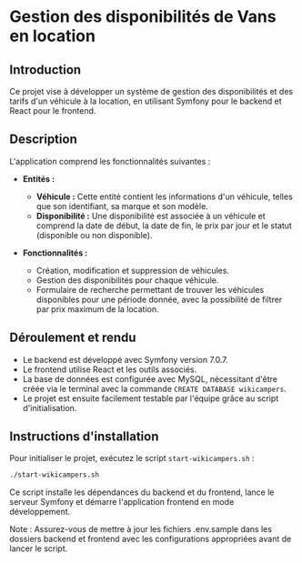 # Gestion des disponibilités de Vans en location

## Introduction

Ce projet vise à développer un système de gestion des disponibilités et des tarifs d'un véhicule à la location, en utilisant Symfony pour le backend et React pour le frontend.

## Description

L'application comprend les fonctionnalités suivantes :

- **Entités :**
  - **Véhicule :** Cette entité contient les informations d'un véhicule, telles que son identifiant, sa marque et son modèle.
  - **Disponibilité :** Une disponibilité est associée à un véhicule et comprend la date de début, la date de fin, le prix par jour et le statut (disponible ou non disponible).

- **Fonctionnalités :**
  - Création, modification et suppression de véhicules.
  - Gestion des disponibilités pour chaque véhicule.
  - Formulaire de recherche permettant de trouver les véhicules disponibles pour une période donnée, avec la possibilité de filtrer par prix maximum de la location.

## Déroulement et rendu

- Le backend est développé avec Symfony version 7.0.7.
- Le frontend utilise React et les outils associés.
- La base de données est configurée avec MySQL, nécessitant d'être créée via le terminal avec la commande `CREATE DATABASE wikicampers`.
- Le projet est ensuite facilement testable par l'équipe grâce au script d'initialisation.

## Instructions d'installation

Pour initialiser le projet, exécutez le script `start-wikicampers.sh` :

```bash
./start-wikicampers.sh
```
Ce script installe les dépendances du backend et du frontend, lance le serveur Symfony et démarre l'application frontend en mode développement.

Note : Assurez-vous de mettre à jour les fichiers .env.sample dans les dossiers backend et frontend avec les configurations appropriées avant de lancer le script.

